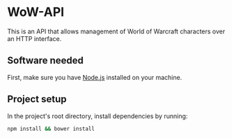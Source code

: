 # WoW-API

This is an API that allows management of World of Warcraft characters over an HTTP interface.

## Software needed

First, make sure you have [Node.js](http://nodejs.org/) installed on your machine.

## Project setup
In the project's root directory, install dependencies by running:

````sh
npm install && bower install
````
